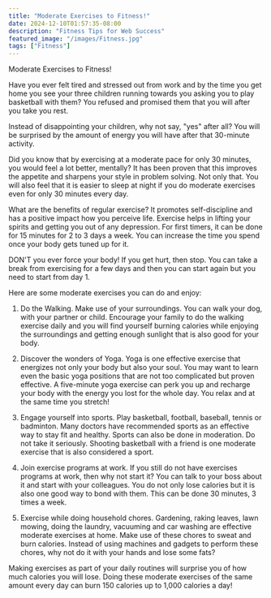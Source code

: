 ```yaml
---
title: "Moderate Exercises to Fitness!"
date: 2024-12-10T01:57:35-08:00
description: "Fitness Tips for Web Success"
featured_image: "/images/Fitness.jpg"
tags: ["Fitness"]
---
```


Moderate Exercises to Fitness!

Have you ever felt tired and stressed out from work and by the time you get home you see your three children running towards you asking you to play basketball with them? You refused and promised them that you will after you take you rest.

Instead of disappointing your children, why not say, "yes" after all? You will be surprised by the amount of energy you will have after that 30-minute activity.

Did you know that by exercising at a moderate pace for only 30 minutes, you would feel a lot better, mentally? It has been proven that this improves the appetite and sharpens your style in problem solving. Not only that. You will also feel that it is easier to sleep at night if you do moderate exercises even for only 30 minutes every day.

What are the benefits of regular exercise? It promotes self-discipline and has a positive impact how you perceive life. Exercise helps in lifting your spirits and getting you out of any depression. For first timers, it can be done for 15 minutes for 2 to 3 days a week. You can increase the time you spend once your body gets tuned up for it.

DON'T you ever force your body! If you get hurt, then stop. You can take a break from exercising for a few days and then you can start again but you need to start from day 1. 

Here are some moderate exercises you can do and enjoy:

1. Do the Walking. Make use of your surroundings. You can walk your dog, with your partner or child. Encourage your family to do the walking exercise daily and you will find yourself burning calories while enjoying the surroundings and getting enough sunlight that is also good for your body. 

2. Discover the wonders of Yoga. Yoga is one effective exercise that energizes not only your body but also your soul. You may want to learn even the basic yoga positions that are not too complicated but proven effective. A five-minute yoga exercise can perk you up and recharge your body with the energy you lost for the whole day. You relax and at the same time you stretch!

3. Engage yourself into sports. Play basketball, football, baseball, tennis or badminton. Many doctors have recommended sports as an effective way to stay fit and healthy. Sports can also be done in moderation. Do not take it seriously. Shooting basketball with a friend is one moderate exercise that is also considered a sport.

4. Join exercise programs at work. If you still do not have exercises programs at work, then why not start it? You can talk to your boss about it and start with your colleagues. You do not only lose calories but it is also one good way to bond with them. This can be done 30 minutes, 3 times a week. 

5. Exercise while doing household chores. Gardening, raking leaves, lawn mowing, doing the laundry, vacuuming and car washing are effective moderate exercises at home. Make use of these chores to sweat and burn calories. Instead of using machines and gadgets to perform these chores, why not do it with your hands and lose some fats?

Making exercises as part of your daily routines will surprise you of how much calories you will lose. Doing these moderate exercises of the same amount every day can burn 150 calories up to 1,000 calories a day!





 

